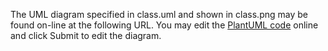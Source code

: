 The UML diagram specified in class.uml and shown in class.png may be found on-line at the following URL. You may edit the [PlantUML code] online and click Submit to edit the diagram.

[PlantUML code]: http://www.plantuml.com/plantuml/uml/PP9Dxjem4CNtFiM8RiA7etQBgWZAgX8B90vGJH8hk77io7QgKihT6u-TDF3V63F-pPit3mxEe_L3fvXhfUxHOWULGkUEtbjP3bvyhuo-oZy2FhERh0LKqbPAC4OKd6LfqTxXmO13QKphO0z7Q_5-biv__JPM2W06My2w_X60B1mZ59xMx9c4w6jKwR4HhoeNx8MDCiHbBlZPWzIU54waS17M6HqqFe76BW3EMwcR_qCkw6r4E2XoBjz6fNqMdbMiPEbpf1EpC7-wYQerWm_Aj06DsQTvLAEj8UtD0BPpqpAGtNllOWYbGDwz-Er7uXgtWoszPElvzl9E2ZrMBJO2Vk8lp1NgXfn6tOXHuVc17RnK2tOE2Xu0KqDATVKbppShuBoOhkSvib8eeni7nGJplqNwmTX46Hwp2GTiUDoNPR5X5_ylaETpRX7CysBXQX9xBRCOdU5yokmWT3rqwXy0 
